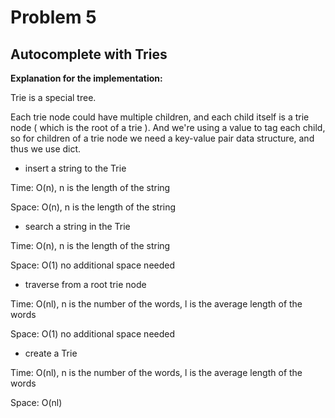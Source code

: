 # Problem 5

## Autocomplete with Tries

**Explanation for the implementation:**

Trie is a special tree.

Each trie node could have multiple children, and each child itself is a trie node ( which is the root of a trie ). And we're using a value to tag each child, so for children of a trie node we need a key-value pair data structure, and thus we use dict.

- insert a string to the Trie

Time: O(n), n is the length of the string

Space: O(n), n is the length of the string

- search a string in the Trie

Time: O(n), n is the length of the string

Space: O(1) no additional space needed

- traverse from a root trie node

Time: O(nl), n is the number of the words, l is the average length of the words

Space: O(1) no additional space needed

- create a Trie

Time: O(nl), n is the number of the words, l is the average length of the words

Space: O(nl)
